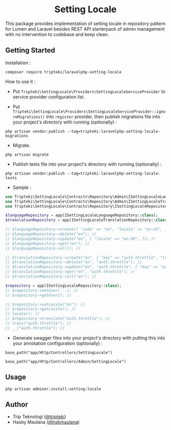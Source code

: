 <h1 align="center">Setting Locale</h1>

This package provides implementation of setting locale in repository pattern for Lumen and Laravel besides REST API starterpack of admin management with no intervention to codebase and keep clean.

Getting Started
---

Installation :

```
composer require tripteki/laravelphp-setting-locale
```

How to use it :

- Put `Tripteki\SettingLocale\Providers\SettingLocaleServiceProvider` to service provider configuration list.

- Put `Tripteki\SettingLocale\Providers\SettingLocaleServiceProvider::ignoreMigrations()` into `register` provider, then publish migrations file into your project's directory with running (optionally) :

```
php artisan vendor:publish --tag=tripteki-laravelphp-setting-locale-migrations
```

- Migrate.

```
php artisan migrate
```

- Publish tests file into your project's directory with running (optionally) :

```
php artisan vendor:publish --tag=tripteki-laravelphp-setting-locale-tests
```

- Sample :

```php
use Tripteki\SettingLocale\Contracts\Repository\Admin\ISettingLocaleLanguageRepository;
use Tripteki\SettingLocale\Contracts\Repository\Admin\ISettingLocaleTranslationRepository;
use Tripteki\SettingLocale\Contracts\Repository\ISettingLocaleRepository;

$languageRepository = app(ISettingLocaleLanguageRepository::class);
$translationRepository = app(ISettingLocaleTranslationRepository::class);

// $languageRepository->create([ "code" => "en", "locale" => "en-US", ]); //
// $languageRepository->delete("en"); //
// $languageRepository->update("en", [ "locale" => "en-UK", ]); //
// $languageRepository->get("en"); //
// $languageRepository->all(); //

// $translationRepository->create("en", [ "key" => "auth.throttle", "translate" => "Too many login attempts. Please try again in :seconds seconds.", ]); //
// $translationRepository->delete("en", "auth.throttle"); //
// $translationRepository->update("en", "auth.throttle", [ "key" => "auth.throttle", "translate" => "Too many login attempts. Please try again in :minutes minutes.", ]); //
// $translationRepository->get("en", "auth.throttle"); //
// $translationRepository->all("en"); //

$repository = app(ISettingLocaleRepository::class);
// $repository->setUser(...); //
// $repository->getUser(); //

// $repository->setLocale("en"); //
// $repository->getLocale(); //
// locale(); //
// $repository->translate("auth.throttle"); //
// trans("auth.throttle"); //
// __("auth.throttle"); //
```

- Generate swagger files into your project's directory with putting this into your annotation configuration (optionally) :

```
base_path("app/Http/Controllers/SettingLocale")
```

```
base_path("app/Http/Controllers/Admin/SettingLocale")
```

Usage
---

`php artisan adminer:install:setting:locale`

Author
---

- Trip Teknologi ([@tripteki](https://linkedin.com/company/tripteki))
- Hasby Maulana ([@hsbmaulana](https://linkedin.com/in/hsbmaulana))
